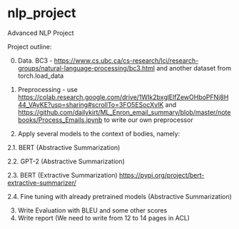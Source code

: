 # nlp_project
Advanced NLP Project

Project outline:

0. Data. BC3 - https://www.cs.ubc.ca/cs-research/lci/research-groups/natural-language-processing/bc3.html and another dataset from torch.load_data 

1. Preprocessing - use https://colab.research.google.com/drive/1WIk2bxglElfZewOHboPFNj8H44_VAyKE?usp=sharing#scrollTo=3FO5ESocXvlK and https://github.com/dailykirt/ML_Enron_email_summary/blob/master/notebooks/Process_Emails.ipynb to write our own preprocessor
2. Apply several models to the context of bodies, namely:

  2.1. BERT (Abstractive Summarization)
  
  2.2. GPT-2 (Abstractive Summarization)
  
  2.3. BERT (Extractive Summarization) https://pypi.org/project/bert-extractive-summarizer/
  
  2.4. Fine tuning with already pretrained models (Abstractive Summarization)
  
3. Write Evaluation with BLEU and some other scores
4. Write report (We need to write from 12 to 14 pages in ACL)
